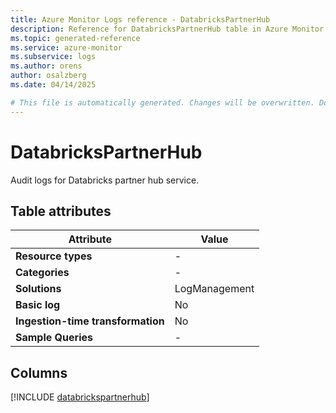 ```yaml
---
title: Azure Monitor Logs reference - DatabricksPartnerHub
description: Reference for DatabricksPartnerHub table in Azure Monitor Logs.
ms.topic: generated-reference
ms.service: azure-monitor
ms.subservice: logs
ms.author: orens
author: osalzberg
ms.date: 04/14/2025

# This file is automatically generated. Changes will be overwritten. Do not change this file directly.
---
```


# DatabricksPartnerHub

Audit logs for Databricks partner hub service.


## Table attributes

|Attribute|Value|
|---|---|
|**Resource types**|-|
|**Categories**|-|
|**Solutions**| LogManagement|
|**Basic log**|No|
|**Ingestion-time transformation**|No|
|**Sample Queries**|-|



## Columns
  
[!INCLUDE [databrickspartnerhub](~/reusable-content/ce-skilling/azure/includes/azure-monitor/reference/tables/databrickspartnerhub-include.md)]
